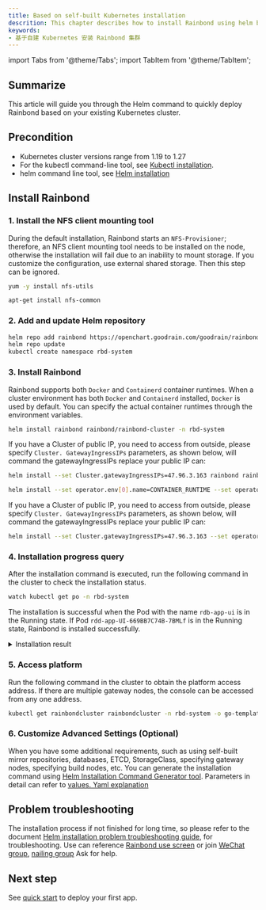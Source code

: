 ```yaml
---
title: Based on self-built Kubernetes installation
descrition: This chapter describes how to install Rainbond using helm based on the existing k8s cluster
keywords:
- 基于自建 Kubernetes 安装 Rainbond 集群
---
```


import Tabs from '@theme/Tabs';
import TabItem from '@theme/TabItem';

## Summarize

This article will guide you through the Helm command to quickly deploy Rainbond based on your existing Kubernetes cluster.

## Precondition

* Kubernetes cluster versions range from 1.19 to 1.27
* For the kubectl command-line tool, see [Kubectl installation](/docs/ops-guide/tools/#kubectl-cli).
* helm command line tool, see [Helm installation](/docs/ops-guide/tools/#helm-cli)

## Install Rainbond

### 1. Install the NFS client mounting tool

During the default installation, Rainbond starts an `NFS-Provisioner`; therefore, an NFS client mounting tool needs to be installed on the node, otherwise the installation will fail due to an inability to mount storage. If you customize the configuration, use external shared storage. Then this step can be ignored.

<Tabs>
  <TabItem value="Centos" label="Centos" default>

  ```bash
  yum -y install nfs-utils
  ```

  </TabItem>
  <TabItem value="Ubuntu" label="Ubuntu">

  ```bash  
  apt-get install nfs-common 
  ```

  </TabItem>
</Tabs>

### 2. Add and update Helm repository

```bash  
helm repo add rainbond https://openchart.goodrain.com/goodrain/rainbond
helm repo update
kubectl create namespace rbd-system
```

### 3. Install Rainbond

Rainbond supports both `Docker` and `Containerd` container runtimes. When a cluster environment has both `Docker` and `Containerd` installed, `Docker` is used by default. You can specify the actual container runtimes through the environment variables.

<Tabs>
  <TabItem value="Docker" label="Docker" default>

```bash  
helm install rainbond rainbond/rainbond-cluster -n rbd-system
```

If you have a Cluster of public IP, you need to access from outside, please specify `Cluster. GatewayIngressIPs` parameters, as shown below, will command the gatewayIngressIPs replace your public IP can:

```bash  
helm install --set Cluster.gatewayIngressIPs=47.96.3.163 rainbond rainbond/rainbond-cluster -n rbd-system 
```

  </TabItem>
  <TabItem value="Containerd" label="Containerd">

```bash  
helm install --set operator.env[0].name=CONTAINER_RUNTIME --set operator.env[0].value=containerd rainbond rainbond/rainbond-cluster -n rbd-system
```

If you have a Cluster of public IP, you need to access from outside, please specify `Cluster. GatewayIngressIPs` parameters, as shown below, will command the gatewayIngressIPs replace your public IP can:

```bash  
helm install --set Cluster.gatewayIngressIPs=47.96.3.163 --set operator.env[0].name=CONTAINER_RUNTIME --set operator.env[0].value=containerd rainbond rainbond/rainbond-cluster -n rbd-system 
```

  </TabItem>
</Tabs>

### 4. Installation progress query

After the installation command is executed, run the following command in the cluster to check the installation status.

```bash
watch kubectl get po -n rbd-system
```

The installation is successful when the Pod with the name `rdb-app-ui` is in the Running state. If Pod `rdd-app-UI-669BB7C74B-7BMLf` is in the Running state, Rainbond is installed successfully.

<details>
<summary>Installation result</summary>

```bash
NAME                                         READY   STATUS      RESTARTS   AGE
nfs-provisioner-0                            1/1     Running     0          14d
rbd-etcd-0                                   1/1     Running     0          14d
rbd-hub-64777d89d8-l56d8                     1/1     Running     0          14d
rbd-gateway-76djb                            1/1     Running     0          14d
dashboard-metrics-scraper-7db45b8bb4-tcgxd   1/1     Running     0          14d
rbd-mq-6b847d874b-j5jg2                      1/1     Running     0          14d
rbd-webcli-76b54fd7f6-jrcdj                  1/1     Running     0          14d
kubernetes-dashboard-fbd4fb949-2qsn9         1/1     Running     0          14d
rbd-resource-proxy-547874f4d7-dh8bv          1/1     Running     0          14d
rbd-monitor-0                                1/1     Running     0          14d
rbd-db-0                                     2/2     Running     0          14d
rbd-eventlog-0                               1/1     Running     0          14d
rbd-app-ui-669bb7c74b-7bmlf                  1/1     Running     0          7d12h
rbd-app-ui-migrations--1-hp2qg               0/1     Completed   0          14d
rbd-worker-679fd44bc7-n6lvg                  1/1     Running     0          9d
rbd-node-jhfzc                               1/1     Running     0          9d
rainbond-operator-7978d4d695-ws8bz           1/1     Running     0          9d
rbd-chaos-nkxw7                              1/1     Running     0          8d
rbd-api-5d8bb8d57d-djx2s                     1/1     Running     0          47h
```

</details>

### 5. Access platform

Run the following command in the cluster to obtain the platform access address. If there are multiple gateway nodes, the console can be accessed from any one address.

```bash
kubectl get rainbondcluster rainbondcluster -n rbd-system -o go-template --template='{{range.spec.gatewayIngressIPs}}{{.}}:7070{{printf "\n"}}{{end}}'
```

### 6. Customize Advanced Settings (Optional)
 
When you have some additional requirements, such as using self-built mirror repositories, databases, ETCD, StorageClass, specifying gateway nodes, specifying build nodes, etc. You can generate the installation command using [Helm Installation Command Generator tool](/helm). 
Parameters in detail can refer to [values. Yaml explanation](/docs/installation/install-with-helm/vaules-config)

## Problem troubleshooting
The installation process if not finished for long time, so please refer to the document [Helm installation problem troubleshooting guide](/docs/troubleshooting/installation/helm), for troubleshooting. Use can reference [Rainbond use screen](/docs/troubleshooting/use/) or join [WeChat group](/community/support#微信群), [nailing group](/community/support#钉钉群) Ask for help.


## Next step

See [quick start](/docs/quick-start/getting-started/) to deploy your first app.
